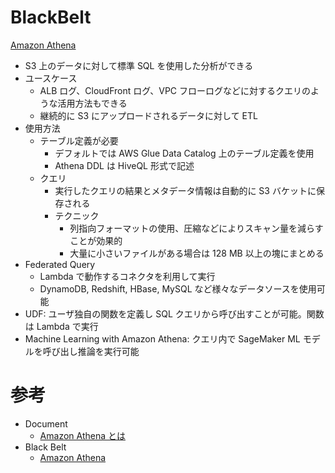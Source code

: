 # BlackBelt

[Amazon Athena](https://pages.awscloud.com/rs/112-TZM-766/images/20200617_BlackBelt_Amazon_Athena.pdf)

* S3 上のデータに対して標準 SQL を使用した分析ができる
* ユースケース
  * ALB ログ、CloudFront ログ、VPC フローログなどに対するクエリのような活用方法もできる
  * 継続的に S3 にアップロードされるデータに対して ETL
* 使用方法
  * テーブル定義が必要
    * デフォルトでは AWS Glue Data Catalog 上のテーブル定義を使用
    * Athena DDL は HiveQL 形式で記述
  * クエリ
    * 実行したクエリの結果とメタデータ情報は自動的に S3 バケットに保存される
    * テクニック
      * 列指向フォーマットの使用、圧縮などによりスキャン量を減らすことが効果的
      * 大量に小さいファイルがある場合は 128 MB 以上の塊にまとめる
* Federated Query
  * Lambda で動作するコネクタを利用して実行
  * DynamoDB, Redshift, HBase, MySQL など様々なデータソースを使用可能
* UDF: ユーザ独自の関数を定義し SQL クエリから呼び出すことが可能。関数は Lambda で実行
* Machine Learning with Amazon Athena: クエリ内で SageMaker ML モデルを呼び出し推論を実行可能



# 参考

* Document
  * [Amazon Athena とは](https://docs.aws.amazon.com/ja_jp/athena/latest/ug/what-is.html)
* Black Belt
  * [Amazon Athena](https://pages.awscloud.com/rs/112-TZM-766/images/20200617_BlackBelt_Amazon_Athena.pdf)


